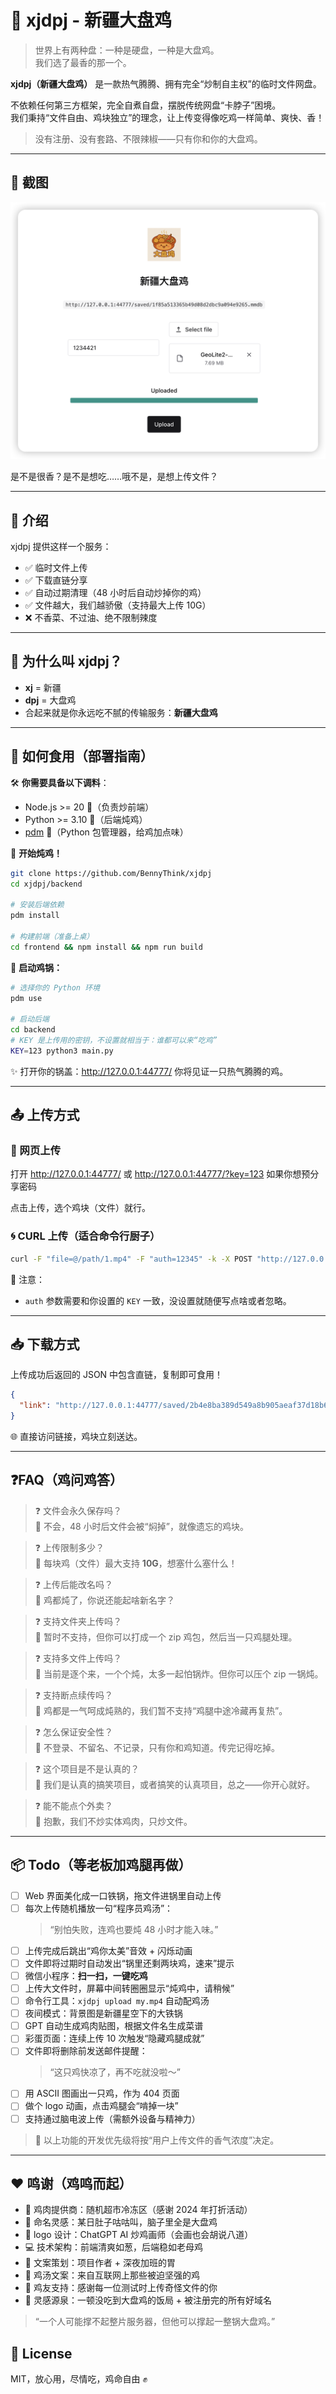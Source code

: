 # 🐔 xjdpj - 新疆大盘鸡

> 世界上有两种盘：一种是硬盘，一种是大盘鸡。  
> 我们选了最香的那一个。

**xjdpj（新疆大盘鸡）** 是一款热气腾腾、拥有完全“炒制自主权”的临时文件网盘。

不依赖任何第三方框架，完全自煮自盘，摆脱传统网盘“卡脖子”困境。  
我们秉持“文件自由、鸡块独立”的理念，让上传变得像吃鸡一样简单、爽快、香！

> 没有注册、没有套路、不限辣椒——只有你和你的大盘鸡。

---

## 📸 截图

![image](./intro.png)

是不是很香？是不是想吃……哦不是，是想上传文件？

---

## 🥘 介绍

xjdpj 提供这样一个服务：

- ✅ 临时文件上传
- ✅ 下载直链分享
- ✅ 自动过期清理（48 小时后自动炒掉你的鸡）
- ✅ 文件越大，我们越骄傲（支持最大上传 10G）
- ❌ 不香菜、不过油、绝不限制辣度

---

## 🐔 为什么叫 xjdpj？

- **xj** = 新疆
- **dpj** = 大盘鸡
- 合起来就是你永远吃不腻的传输服务：**新疆大盘鸡**

---

## 🚀 如何食用（部署指南）

🛠️ **你需要具备以下调料**：

- Node.js >= 20 🍃（负责炒前端）
- Python >= 3.10 🐍（后端炖鸡）
- [pdm](https://pdm-project.org/latest/) 🧂（Python 包管理器，给鸡加点味）

🍳 **开始炖鸡！**

```bash
git clone https://github.com/BennyThink/xjdpj
cd xjdpj/backend

# 安装后端依赖
pdm install

# 构建前端（准备上桌）
cd frontend && npm install && npm run build
```

🐔 **启动鸡锅：**

```bash
# 选择你的 Python 环境
pdm use

# 启动后端
cd backend
# KEY 是上传用的密钥，不设置就相当于：谁都可以来“吃鸡”
KEY=123 python3 main.py
```

✨ 打开你的锅盖：http://127.0.0.1:44777/ 你将见证一只热气腾腾的鸡。

---

## 📤 上传方式

### 🍗 网页上传

打开 http://127.0.0.1:44777/ 或 http://127.0.0.1:44777/?key=123 如果你想预分享密码

点击上传，选个鸡块（文件）就行。

### 🌀 CURL 上传（适合命令行厨子）

```bash
curl -F "file=@/path/1.mp4" -F "auth=12345" -k -X POST "http://127.0.0.1:44777/"
```

📌 注意：

- `auth` 参数需要和你设置的 `KEY` 一致，没设置就随便写点啥或者忽略。

---

## 📥 下载方式

上传成功后返回的 JSON 中包含直链，复制即可食用！

```json
{
  "link": "http://127.0.0.1:44777/saved/2b4e8ba389d549a8b905aeaf37d18b6c.mp3"
}
```

🌐 直接访问链接，鸡块立刻送达。

---

## ❓FAQ（鸡问鸡答）

> ❓ 文件会永久保存吗？  
> 🐔 不会，48 小时后文件会被“焖掉”，就像遗忘的鸡块。

> ❓ 上传限制多少？  
> 🐔 每块鸡（文件）最大支持 **10G**，想塞什么塞什么！

> ❓ 上传后能改名吗？  
> 🐔 鸡都炖了，你说还能起啥新名字？

> ❓ 支持文件夹上传吗？  
> 🐔 暂时不支持，但你可以打成一个 zip 鸡包，然后当一只鸡腿处理。

> ❓ 支持多文件上传吗？  
> 🐔 当前是逐个来，一个个炖，太多一起怕锅炸。但你可以压个 zip 一锅炖。

> ❓ 支持断点续传吗？  
> 🐔 鸡都是一气呵成炖熟的，我们暂不支持“鸡腿中途冷藏再复热”。

> ❓ 怎么保证安全性？  
> 🐔 不登录、不留名、不记录，只有你和鸡知道。传完记得吃掉。

> ❓ 这个项目是不是认真的？  
> 🐔 我们是认真的搞笑项目，或者搞笑的认真项目，总之——你开心就好。

> ❓ 能不能点个外卖？  
> 🐔 抱歉，我们不炒实体鸡肉，只炒文件。

---

## 📦 Todo（等老板加鸡腿再做）

- [ ] Web 界面美化成一口铁锅，拖文件进锅里自动上传
- [ ] 每次上传随机播放一句“程序员鸡汤”：
  > “别怕失败，连鸡也要炖 48 小时才能入味。”
- [ ] 上传完成后跳出“鸡你太美”音效 + 闪烁动画
- [ ] 文件即将过期时自动发出“锅里还剩两块鸡，速来”提示
- [ ] 微信小程序：**扫一扫，一键吃鸡**
- [ ] 上传大文件时，屏幕中间转圈圈显示“炖鸡中，请稍候”
- [ ] 命令行工具：`xjdpj upload my.mp4` 自动配鸡汤
- [ ] 夜间模式：背景图是新疆星空下的大铁锅
- [ ] GPT 自动生成鸡肉贴图，根据文件名生成菜谱
- [ ] 彩蛋页面：连续上传 10 次触发“隐藏鸡腿成就”
- [ ] 文件即将删除前发送邮件提醒：
  > “这只鸡快凉了，再不吃就没啦～”
- [ ] 用 ASCII 图画出一只鸡，作为 404 页面
- [ ] 做个 logo 动画，点击鸡腿会“啃掉一块”
- [ ] 支持通过脑电波上传（需额外设备与精神力）

> 🧄 以上功能的开发优先级将按“用户上传文件的香气浓度”决定。

---

## ❤️ 鸣谢（鸡鸣而起）

- 🍗 鸡肉提供商：随机超市冷冻区（感谢 2024 年打折活动）
- 🧠 命名灵感：某日肚子咕咕叫，脑子里全是大盘鸡
- 🎨 logo 设计：ChatGPT AI 炒鸡画师（会画也会胡说八道）
- 💻 技术架构：前端清爽如葱，后端稳如老母鸡
- 🧂 文案策划：项目作者 + 深夜加班的胃
- 🐣 鸡汤文案：来自互联网上那些被迫坚强的鸡
- 🤝 鸡友支持：感谢每一位测试时上传奇怪文件的你
- 🍺 灵感源泉：一顿没吃到大盘鸡的饭局 + 被注册完的所有好域名

> “一个人可能撑不起整片服务器，但他可以撑起一整锅大盘鸡。”

## 📄 License

MIT，放心用，尽情吃，鸡命自由 ✊

 